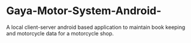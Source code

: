 # Gaya-Motor-System-Android-
 A local client-server android based application to maintain book keeping and motorcycle data for a motorcycle shop.
